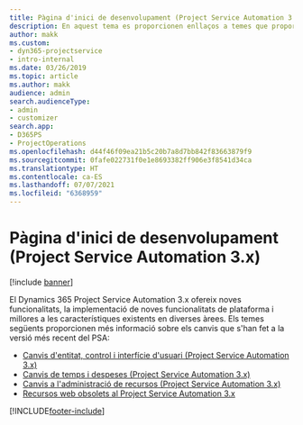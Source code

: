 ```yaml
---
title: Pàgina d'inici de desenvolupament (Project Service Automation 3.x)
description: En aquest tema es proporcionen enllaços a temes que proporcionen informació de desenvolupament de la versió 3.x del Dynamics 365 Project Service Automation (PSA).
author: makk
ms.custom:
- dyn365-projectservice
- intro-internal
ms.date: 03/26/2019
ms.topic: article
ms.author: makk
audience: admin
search.audienceType:
- admin
- customizer
search.app:
- D365PS
- ProjectOperations
ms.openlocfilehash: d44f46f09ea21b5c20b7a8d7bb842f83663879f9
ms.sourcegitcommit: 0fafe022731f0e1e8693382ff906e3f8541d34ca
ms.translationtype: HT
ms.contentlocale: ca-ES
ms.lasthandoff: 07/07/2021
ms.locfileid: "6368959"
---
```

# <a name="development-home-page-project-service-automation-3x"></a>Pàgina d'inici de desenvolupament (Project Service Automation 3.x)

[!include [banner](../../includes/psa-now-project-operations.md)]

El Dynamics 365 Project Service Automation 3.x ofereix noves funcionalitats, la implementació de noves funcionalitats de plataforma i millores a les característiques existents en diverses àrees. Els temes següents proporcionen més informació sobre els canvis que s'han fet a la versió més recent del PSA:

- [Canvis d'entitat, control i interfície d'usuari (Project Service Automation 3.x)](../developer-guides/entity-changes-v3.x.md)
- [Canvis de temps i despeses (Project Service Automation 3.x)](../developer-guides/time-expense-changes-v3.x.md)
- [Canvis a l'administració de recursos (Project Service Automation 3.x)](../developer-guides/resource-management-changes-v3.x.md)
- [Recursos web obsolets al Project Service Automation 3.x](../developer-guides/web-resources-deprecated-v3.x.md)


[!INCLUDE[footer-include](../../includes/footer-banner.md)]